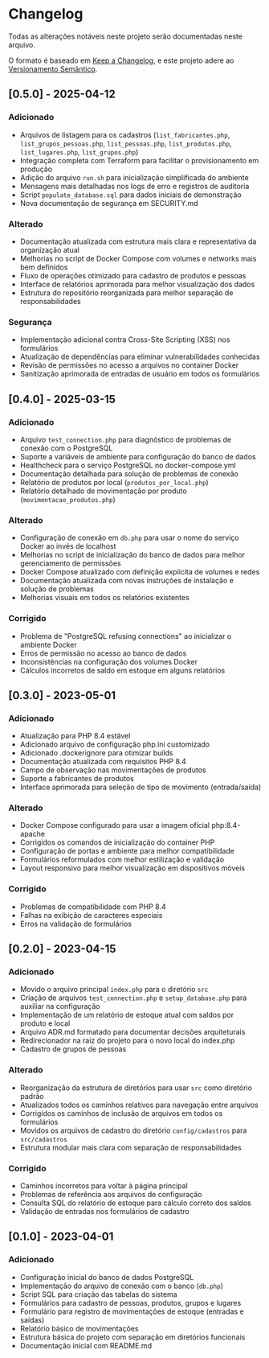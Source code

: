# Changelog

Todas as alterações notáveis neste projeto serão documentadas neste arquivo.

O formato é baseado em [Keep a Changelog](https://keepachangelog.com/pt-BR/1.0.0/),
e este projeto adere ao [Versionamento Semântico](https://semver.org/lang/pt-BR/spec/v2.0.0.html).

## [0.5.0] - 2025-04-12

### Adicionado
- Arquivos de listagem para os cadastros (`list_fabricantes.php`, `list_grupos_pessoas.php`, `list_pessoas.php`, `list_produtos.php`, `list_lugares.php`, `list_grupos.php`)
- Integração completa com Terraform para facilitar o provisionamento em produção
- Adição do arquivo `run.sh` para inicialização simplificada do ambiente
- Mensagens mais detalhadas nos logs de erro e registros de auditoria
- Script `populate_database.sql` para dados iniciais de demonstração
- Nova documentação de segurança em SECURITY.md

### Alterado
- Documentação atualizada com estrutura mais clara e representativa da organização atual
- Melhorias no script de Docker Compose com volumes e networks mais bem definidos
- Fluxo de operações otimizado para cadastro de produtos e pessoas
- Interface de relatórios aprimorada para melhor visualização dos dados
- Estrutura do repositório reorganizada para melhor separação de responsabilidades

### Segurança
- Implementação adicional contra Cross-Site Scripting (XSS) nos formulários
- Atualização de dependências para eliminar vulnerabilidades conhecidas
- Revisão de permissões no acesso a arquivos no container Docker
- Sanitização aprimorada de entradas de usuário em todos os formulários

## [0.4.0] - 2025-03-15

### Adicionado
- Arquivo `test_connection.php` para diagnóstico de problemas de conexão com o PostgreSQL
- Suporte a variáveis de ambiente para configuração do banco de dados
- Healthcheck para o serviço PostgreSQL no docker-compose.yml
- Documentação detalhada para solução de problemas de conexão
- Relatório de produtos por local (`produtos_por_local.php`)
- Relatório detalhado de movimentação por produto (`movimentacao_produtos.php`)

### Alterado
- Configuração de conexão em `db.php` para usar o nome do serviço Docker ao invés de localhost
- Melhorias no script de inicialização do banco de dados para melhor gerenciamento de permissões
- Docker Compose atualizado com definição explícita de volumes e redes
- Documentação atualizada com novas instruções de instalação e solução de problemas
- Melhorias visuais em todos os relatórios existentes

### Corrigido
- Problema de "PostgreSQL refusing connections" ao inicializar o ambiente Docker
- Erros de permissão no acesso ao banco de dados
- Inconsistências na configuração dos volumes Docker
- Cálculos incorretos de saldo em estoque em alguns relatórios

## [0.3.0] - 2023-05-01

### Adicionado
- Atualização para PHP 8.4 estável
- Adicionado arquivo de configuração php.ini customizado
- Adicionado .dockerignore para otimizar builds
- Documentação atualizada com requisitos PHP 8.4
- Campo de observação nas movimentações de produtos
- Suporte a fabricantes de produtos
- Interface aprimorada para seleção de tipo de movimento (entrada/saída)

### Alterado
- Docker Compose configurado para usar a imagem oficial php:8.4-apache
- Corrigidos os comandos de inicialização do container PHP
- Configuração de portas e ambiente para melhor compatibilidade
- Formulários reformulados com melhor estilização e validação
- Layout responsivo para melhor visualização em dispositivos móveis

### Corrigido
- Problemas de compatibilidade com PHP 8.4
- Falhas na exibição de caracteres especiais
- Erros na validação de formulários

## [0.2.0] - 2023-04-15

### Adicionado
- Movido o arquivo principal `index.php` para o diretório `src`
- Criação de arquivos `test_connection.php` e `setup_database.php` para auxiliar na configuração
- Implementação de um relatório de estoque atual com saldos por produto e local
- Arquivo ADR.md formatado para documentar decisões arquiteturais
- Redirecionador na raiz do projeto para o novo local do index.php
- Cadastro de grupos de pessoas

### Alterado
- Reorganização da estrutura de diretórios para usar `src` como diretório padrão
- Atualizados todos os caminhos relativos para navegação entre arquivos
- Corrigidos os caminhos de inclusão de arquivos em todos os formulários
- Movidos os arquivos de cadastro do diretório `config/cadastros` para `src/cadastros`
- Estrutura modular mais clara com separação de responsabilidades

### Corrigido
- Caminhos incorretos para voltar à página principal
- Problemas de referência aos arquivos de configuração
- Consulta SQL do relatório de estoque para cálculo correto dos saldos
- Validação de entradas nos formulários de cadastro

## [0.1.0] - 2023-04-01

### Adicionado
- Configuração inicial do banco de dados PostgreSQL
- Implementação do arquivo de conexão com o banco (`db.php`)
- Script SQL para criação das tabelas do sistema
- Formulários para cadastro de pessoas, produtos, grupos e lugares
- Formulário para registro de movimentações de estoque (entradas e saídas)
- Relatório básico de movimentações
- Estrutura básica do projeto com separação em diretórios funcionais
- Documentação inicial com README.md
